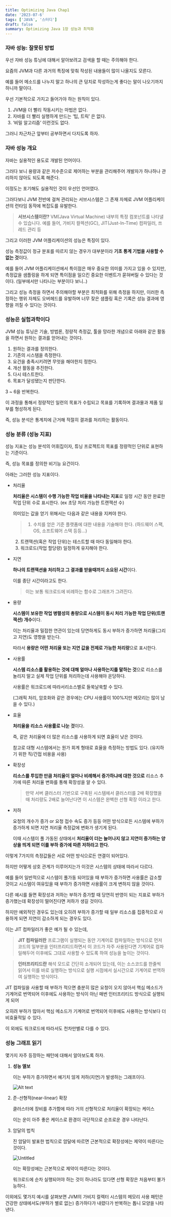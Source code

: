 ```yaml
---
title: Optimizing Java Chap1 
date: '2023-07-6'
tags: ['JAVA', '스터디']
draft: false
summary: Optimizing Java 1장 성능과 최적화
---
```

### 자바 성능: 잘못된 방법

우선 자바 성능 튜닝에 대해서 알아보려고 검색을 할 때는 주의해야 한다.

요즘의 JVM과 다른 과거의 특징에 맞춰 작성된 내용들이 많이 나올지도 모른다.

예를 들어 메소드를 나누지 말고 하나의 큰 덩치로 작성하는게 좋다는 말이 나오기까지 하니까 말이다.

우선 기본적으로 가지고 들어가야 하는 원칙이 있다.

1. JVM을 더 빨리 작동시키는 마법은 없다.
2. 자바를 더 빨리 실행하게 만드는 ‘팁, 트릭’ 은 없다.
3. ‘비밀 알고리즘’ 이런것도 없다.

그러니 차근차근 앞부터 공부하면서 다지도록 하자.

### 자바 성능 개요

자바는 실용적인 용도로 개발된 언어이다.

그러다 보니 용량과 같은 저수준으로 제어하는 부분을 관리해주어 개발자가 하나하나 관리하지 않아도 되도록 해준다.

이정도는 포기해도 실용적인 것이 우선인 언어였다.

그러다보니 JVM 전반에 걸쳐 관리되는 서브시스템은 그 존재 자체로 JVM 어플리케이션의 런타임 동작에 복잡도를 유발한다.

> **서브시스템이란?**
VM(Java Virtual Machine) 내부의 특정 컴포넌트를 나타낼 수 있습니다. 예를 들어, 가비지 컬렉션(GC), JIT(Just-In-Time) 컴파일러, 쓰레드 관리 등
> 

그리고 이러한 JVM 어플리케이션의 성능은 특징이 있다.

성능 측정값이 정규 분포를 따르지 않는 경우가 대부분이라 **기초 통계 기법을 사용할 수 없는 것**이다.

예를 들어 JVM 어플리케이션에서 특이점은 매우 중요한 의미를 가지고 있을 수 있지만, 측정값을 샘플링을 하게 되면 특이점을 일으킨 중요한 이벤트가 묻혀버릴 수 있다는 것이다. (일부에서만 나타나는 부분이다 보니..)

그리고 성능 측정을 하면서 주의해야할 부분은 최적화를 위해 측정을 하지만, 이러한 측정하는 행위 자체도 오버헤드를 유발하며 너무 잦은 샘플링 혹은 기록은 성능 결과에 영향을 끼칠 수 있다는 것이다.

### 성능은 실험과학이다

JVM 성능 튜닝은 기술, 방법론, 정량적 측정값, 툴을 망라한 개념으로 아래와 같은 활동을 하면서 원하는 결과를 얻어내는 것이다.

1. 원하는 결과를 정의한다.
2. 기존의 시스템을 측정한다.
3. 요건을 충족시키려면 무엇을 해야한지 정한다.
4. 개선 활동을 추진한다.
5. 다시 테스트한다.
6. 목표가 달성됐는지 판단한다.

3 ~ 6을 반복한다.

이 과정을 통해서 정량적인 일련의 목표가 수립되고 목표를 기록하며 결과물과 제품 일부를 형성하게 된다.

즉, 성능 분석은 통계치에 근거해 적절히 결과를 처리하는 활동이다.

### 성능 분류 (성능 지표)

성능 지표는 성능 분석의 어휘집이자, 튜닝 프로젝트의 목표를 정량적인 단위로 표현하는 기준이다.

즉, 성능 목표를 정의한 비기능 요건이다.

아래는 그러한 성능 지표이다.

- 처리율
    
    **처리율은 시스템이 수행 가능한 작업 비율을 나타내는 지표**로 일정 시간 동안 완료한 작업 단위 수로 표시한다. (ex 초당 처리 가능한 트랜잭션 수)
    
    의미있는 값을 얻기 위해서는 다음과 같은 내용을 지켜야 한다.
    
    > 1. 수치를 얻은 기준 플랫폼에 대한 내용을 기술해야 한다.
    (하드웨어 스팩, OS, 소프트웨어 스택 등등…)
    2. 트랜잭션(혹은 작업 단위)는 테스트할 때 마다 동일해야 한다.
    3. 워크로드(작업 할당량) 일정하게 유지해야 한다.
    > 
- 지연
    
    **하나의 트랜잭션을 처리하고 그 결과를 받을때까지 소요된 시간**이다.
    
    이를 종단 시간이라고도 한다.
    
    > 이는 보통 워크로드에 비례하는 함수로 그래프가 그려진다.
    > 
- 용량
    
    **시스템이 보유한 작업 병렬성의 총량으로 시스템이 동시 처리 가능한 작업 단위(트랜잭션) 개수**이다.
    
    이는 처리율과 밀접한 연관이 있는데 당연하게도 동시 부하가 증가하면 처리율(그리고 지연)도 영향을 받는다.
    
    따라서 **용량은 어떤 처리율 또는 지연 값을 전제로 가능한 처리량**으로 표시한다.
    
- 사용률
    
    **시스템 리소스를 활용하는 것에 대해 얼마나 사용하는지를 말하는 것**으로 리소스를 놀리지 말고 실제 작업 단위를 처리하는데 사용해야 온당하다.
    
    사용률은 워크로드에 따라서리소스별로 들쑥날쑥할 수 있다. 
    
    (그래픽 처리, 암호화와 같은 경우에는 CPU 사용률이 100%지만 메모리는 많이 남을 수 있다.)
    
- 효율
    
    **처리율을 리소스 사용률로 나눈 것**이다.
    
    즉, 같은 처리율에 더 많은 리소스를 사용하게 되면 효율이 낮은 것이다.
    
    참고로 대형 시스템에서는 원가 회계 형태로 효율을 측정하는 방법도 있다. (유지하기 위한 직/간접 비용을 사용)
    
- 확장성
    
    **리소스를 투입한 만큼 처리율이 얼마나 비례해서 증가하냐에 대한 것으로** 리소스 추가에 따른 처리율 변화를 통해 확장성을 알 수 있다.
    
    > 만약 서버 클러스터 기반으로 구축된 시스템에서 클러스터를 2배 확장했을 때 처리량도 2배로 늘어난다면 이 시스템은 완벽한 선형 확장 이라고 한다.
    > 
- 저하
    
    요청의 개수가 증가 or 요청 접수 속도 증가 등등 어떤 방식으로든 시스템에 부하가 증가하게 되면 지연 처리율 측정값에 변화가 생기게 된다.
    
    이때 시스템이 풀 가동된 상태에서 **처리율이 더는 늘어나지 않고 지연이 증가하는 양상을 띄게 되면 이를 부하 증가에 따른 저하라고 한다.**
    

이렇게 7가지의 측정값들은 서로 어떤 방식으로든 연결이 되어있다.

하지만 어떻게 상호 관계가 이루어지는가 이것은 시스템의 상태에 따라서 다르다.

예를 들어 일반적으로 시스템이 풀가동 되어있을 때 부하가 증가하면 사용률은 감소할 것이고 시스템이 여유있을 때 부하가 증가하면 사용률이 크게 변하지 않을 것이다.

다른 예시를 들면 확장성과 저하는 부하가 증가할 때 당연히 반영이 되는 지표로 부하가 증가했는데 확장성이 떨어진다면 저하가 생길 것이다.

하지만 예외적인 경우도 있는데 오히려 부하가 증가할 때 일부 리소스를 집중적으로 사용하게 되면 지연이 감소하게 되는 경우도 있다.

이는 JIT 컴파일러가 좋은 예가 될 수 있는데, 

> **JIT 컴파일러란** 프로그램이 실행되는 동안 기계어로 컴파일하는 방식으로 먼저 코드의 일부분을 인터프리티드하면서 이 코드가 자주 사용된다면 기계어로 컴파일해두어 이후에도 그대로 사용할 수 있도록 하여 성능을 높이는 것이다.
> 

> ****************인터프리티드란**************** 해석 모드로 간단히 소개되어 있는데, 이는 소스코드를 한줄씩 읽어서 이를 바로 실행하는 방식으로 실행 시점에서 실시간으로 기계어로 번역하여 실행하는 방식이다.
> 

JIT 컴파일을 사용할 때 부하가 적으면 충분히 많은 요청이 오지 않아서 핵심 메소드가 기계어로 번역되어 이후에도 사용하는 방식이 아닌 매번 인터프리티드 방식으로 실행되게 되어 

오히려 부하가 많아서 핵심 메소드가 기계어로 번역되어 이후에도 사용하는 방식보다 더 비효율적일 수 있다.

이 외에도 워크로드에 따라서도 천차만별로 다를 수 있다.

### 성능 그래프 읽기

몇가지 자주 등장하는 패턴에 대해서 알아보도록 하자.

1. **성능 엘보**
    
    이는 부하가 증가하면서 예기치 않게 저하(지연)가 발생하는 그래프이다.
    
    ![Alt text](/static/images/opt/opt1.png)
    
2. 준-선형적(near-linear) 확장
    
    클러스터에 장비를 추가함에 따라 거의 선형적으로 처리율이 확장되는 케이스
    
    이는 운이 아주 좋은 케이스로 환경이 극단적으로 순조로운 경우 나타난다.
    
3. 암달의 법칙
    
    진 암달이 발표한 법칙으로 암달에 따르면 근본적으로 확장성에는 제약이 따른다는 것이다.
    
    ![Untitled](/static/images/opt/opt2.png)
    
    이는 확장성에는 근본적으로 제약이 따른다는 것이다.
    
    워크로드에 순차 실행되어야 하는 것이 하나라도 있다면 선형 확장은 처음부터 불가능하다.
    

이외에도 몇가지 예시를 살펴보면 JVM의 가비지 컬렉터 시스템의 메모리 사용 패턴은 건강한 상태에서도(부하가 별로 없는) 증가하다가 내렸다가 반복하는 톱니 모양을 나타낸다.